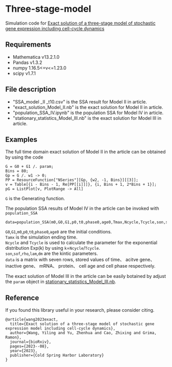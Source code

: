 # Three-stage-model
Simulation code for [Exact solution of a three-stage model of stochastic gene expression including
cell-cycle dynamics](https://www.biorxiv.org/content/10.1101/2023.08.29.555255v2.full.pdf)
## Requirements
- Mathematica v13.2.1.0
- Pandas v1.3.2
- numpy  1.16.5<=v<=1.23.0
- scipy v1.7.1
## File description
- "SSA_model _II _t10.csv" is the SSA result for Model II in article.
- "exact_solution_Model_II.nb" is the exact solution for Model II in article.
- "population_SSA_IV.ipynb" is the population SSA for Model IV in article.
- "stationary_statistics_Model_III.nb" is the exact solution for Model III in article.

## Examples
The full time domain exact solution of Model II in the article can be obtained by using the code 
```
G = G0 + G1 /. param;
Bins = 80;
Gp = G /. w1 -> 0;
PP = ResourceFunction["NSeries"][Gp, {w2, -1, Bins}][[3]];
v = Table[{i - Bins - 1, Re[PP[[i]]]}, {i, Bins + 1, 2*Bins + 1}];
pG = ListPlot[v, PlotRange -> All]
```

`G` is the Generating function.

The population SSA results of Model IV in the article can be invoked with `population_SSA`
```
data=population_SSA(m0,G0,G1,p0,t0,phase0,age0,Tmax,Ncycle,Tcycle,son,soff,rho,lam,dm)
```
`G0`,`G1`,`m0`,`p0`,`t0`,`phase0`,`age0` are the initial conditions.  
`Tamx` is the simulation ending time.  
`Ncycle` and `Tcycle` is used to calculate the parameter for the exponential distribution Exp(k) by using `k`=`Ncycle`/`Tcycle`.  
`son`,`sof`,`rho`,`lam`,`dm` are the kintic parameters.  
`data` is a matrix with seven rows, stored values of time、 acitve gene、 inactive gene、 mRNA、 protein、 cell age and cell phase respectively.  

The exact solution of Model III in the article can be easily botained by adjust the `param` object in [stationary_statistics_Model_III.nb]().


## Reference
If you found this library useful in your research, please consider citing.
```
@article{wang2023exact,
  title={Exact solution of a three-stage model of stochastic gene expression model including cell-cycle dynamics},
  author={Wang, Yiling and Yu, Zhenhua and Cao, Zhixing and Grima, Ramon},
  journal={bioRxiv},
  pages={2023--08},
  year={2023},
  publisher={Cold Spring Harbor Laboratory}
}
```
